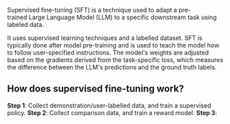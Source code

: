 Supervised fine-tuning (SFT) is a technique used to adapt a pre-trained Large Language Model (LLM) to a specific downstream task using labeled data.

It uses supervised learning techniques and a labelled dataset. SFT is typically done after model pre-training and is used to teach the model how to follow user-specified instructions. The model's weights are adjusted based on the gradients derived from the task-specific loss, which measures the difference between the LLM's predictions and the ground truth labels.

## How does supervised fine-tuning work?

**Step 1**: Collect demonstration/user-labelled data, and train a supervised policy.
**Step 2**: Collect comparison data, and train a reward model.
**Step 3**: 

